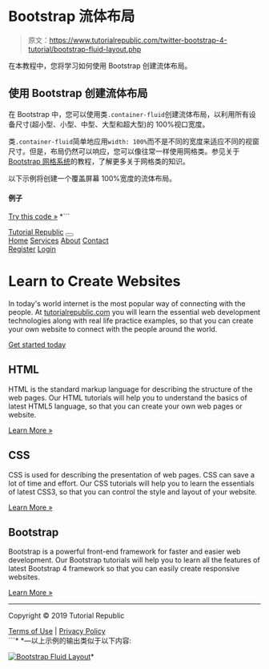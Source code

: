 # Bootstrap 流体布局

> 原文：<https://www.tutorialrepublic.com/twitter-bootstrap-4-tutorial/bootstrap-fluid-layout.php>

在本教程中，您将学习如何使用 Bootstrap 创建流体布局。

## 使用 Bootstrap 创建流体布局

在 Bootstrap 中，您可以使用类`.container-fluid`创建流体布局，以利用所有设备尺寸(超小型、小型、中型、大型和超大型)的 100%视口宽度。

类`.container-fluid`简单地应用`width: 100%`而不是不同的宽度来适应不同的视窗尺寸。但是，布局仍然可以响应，您可以像往常一样使用网格类。参见关于[Bootstrap 网格系统](bootstrap-grid-system.php)的教程，了解更多关于网格类的知识。

以下示例将创建一个覆盖屏幕 100%宽度的流体布局。

#### 例子

[Try this code »](../codelab.php?topic=bootstrap-4&file=fluid-layout "Try this code using online Editor") *```
<!DOCTYPE html>
<html lang="en">
<head>
<meta charset="utf-8">
<meta name="viewport" content="width=device-width, initial-scale=1, shrink-to-fit=no">
<title>Bootstrap 4 Fluid Layout Example</title>
<link rel="stylesheet" href="css/bootstrap.min.css">
<script src="http://code.jquery.com/jquery-3.3.1.min.js"></script>
<script src="js/bootstrap.min.js"></script>
</head>
<body>
<nav class="navbar navbar-expand-md navbar-dark bg-dark mb-3">
    <div class="container-fluid">
        <a href="#" class="navbar-brand mr-3">Tutorial Republic</a>
        <button type="button" class="navbar-toggler" data-toggle="collapse" data-target="#navbarCollapse">
            <span class="navbar-toggler-icon"></span>
        </button>
        <div class="collapse navbar-collapse" id="navbarCollapse">
            <div class="navbar-nav">
                <a href="#" class="nav-item nav-link active">Home</a>
                <a href="#" class="nav-item nav-link">Services</a>
                <a href="#" class="nav-item nav-link">About</a>
                <a href="#" class="nav-item nav-link">Contact</a>
            </div>
            <div class="navbar-nav ml-auto">
                <a href="#" class="nav-item nav-link">Register</a>
                <a href="#" class="nav-item nav-link">Login</a>
            </div>
        </div>
    </div>    
</nav>
<div class="container-fluid">
    <div class="jumbotron">
        <h1>Learn to Create Websites</h1>
        <p class="lead">In today's world internet is the most popular way of connecting with the people. At <a href="https://www.tutorialrepublic.com" target="_blank">tutorialrepublic.com</a> you will learn the essential web development technologies along with real life practice examples, so that you can create your own website to connect with the people around the world.</p>
        <p><a href="https://www.tutorialrepublic.com" target="_blank" class="btn btn-success btn-lg">Get started today</a></p>
    </div>
    <div class="row">
        <div class="col-md-4">
            <h2>HTML</h2>
            <p>HTML is the standard markup language for describing the structure of the web pages. Our HTML tutorials will help you to understand the basics of latest HTML5 language, so that you can create your own web pages or website.</p>
            <p><a href="https://www.tutorialrepublic.com/html-tutorial/" target="_blank" class="btn btn-success">Learn More &raquo;</a></p>
        </div>
        <div class="col-md-4">
            <h2>CSS</h2>
            <p>CSS is used for describing the presentation of web pages. CSS can save a lot of time and effort. Our CSS tutorials will help you to learn the essentials of latest CSS3, so that you can control the style and layout of your website.</p>
            <p><a href="https://www.tutorialrepublic.com/css-tutorial/" target="_blank" class="btn btn-success">Learn More &raquo;</a></p>
        </div>
        <div class="col-md-4">
            <h2>Bootstrap</h2>
            <p>Bootstrap is a powerful front-end framework for faster and easier web development. Our Bootstrap tutorials will help you to learn all the features of latest Bootstrap 4 framework so that you can easily create responsive websites.</p>
            <p><a href="https://www.tutorialrepublic.com/twitter-bootstrap-tutorial/" target="_blank" class="btn btn-success">Learn More &raquo;</a></p>
        </div>
    </div>
    <hr>
    <footer>
        <div class="row">
            <div class="col-md-6">
                <p>Copyright &copy; 2019 Tutorial Republic</p>
            </div>
            <div class="col-md-6 text-md-right">
                <a href="#" class="text-dark">Terms of Use</a> 
                <span class="text-muted mx-2">|</span> 
                <a href="#" class="text-dark">Privacy Policy</a>
            </div>
        </div>
    </footer>
</div>
</body>
</html>
```*  *—以上示例的输出类似于以下内容:

[![Bootstrap Fluid Layout](img/b930dbc1eeae9d76923145f1634a29ae.png)](../codelab.php?topic=bootstrap-4&file=fluid-layout)*
